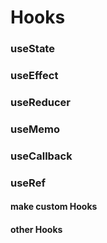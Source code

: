 # Hooks

### useState

### useEffect

### useReducer

### useMemo

### useCallback

### useRef

#### make custom Hooks

#### other Hooks
